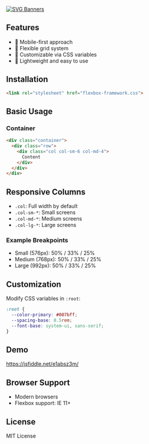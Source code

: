 [![SVG Banners](https://svg-banners.vercel.app/api?type=typeWriter&text1=RespiCSS%20Framework%20👨‍💻&width=800&height=400)](https://github.com/Akshay090/svg-banners)

## Features

- 📱 Mobile-first approach
- 🔧 Flexible grid system
- 🌈 Customizable via CSS variables
- 🚀 Lightweight and easy to use

## Installation

```html
<link rel="stylesheet" href="flexbox-framework.css">
```

## Basic Usage

### Container
```html
<div class="container">
  <div class="row">
    <div class="col col-sm-6 col-md-4">
      Content
    </div>
  </div>
</div>
```

## Responsive Columns

- `.col`: Full width by default
- `.col-sm-*`: Small screens
- `.col-md-*`: Medium screens
- `.col-lg-*`: Large screens

### Example Breakpoints
- Small (576px): 50% / 33% / 25%
- Medium (768px): 50% / 33% / 25%
- Large (992px): 50% / 33% / 25%

## Customization

Modify CSS variables in `:root`:
```css
:root {
  --color-primary: #007bff;
  --spacing-base: 0.5rem;
  --font-base: system-ui, sans-serif;
}
```

## Demo
https://jsfiddle.net/e1absz3m/

## Browser Support

- Modern browsers
- Flexbox support: IE 11+

## License

MIT License
